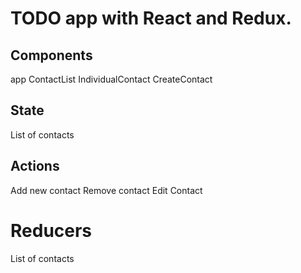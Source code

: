 # TODO app with React and Redux.

## Components
app
ContactList
IndividualContact
CreateContact

## State
List of contacts

## Actions
Add new contact
Remove contact
Edit Contact

# Reducers
List of contacts

